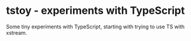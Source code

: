 # tstoy - experiments with TypeScript

Some tiny experiments with TypeScript, starting with trying to use TS with xstream.
